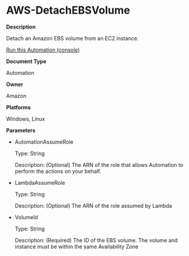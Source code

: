 # AWS\-DetachEBSVolume<a name="automation-aws-detachebsvolume"></a>

**Description**

Detach an Amazon EBS volume from an EC2 instance\.

[Run this Automation \(console\)](https://console.aws.amazon.com/systems-manager/automation/execute/AWS-DetachEBSVolume)

**Document Type**

Automation

**Owner**

Amazon

**Platforms**

Windows, Linux

**Parameters**
+ AutomationAssumeRole

  Type: String

  Description: \(Optional\) The ARN of the role that allows Automation to perform the actions on your behalf\.
+ LambdaAssumeRole

  Type: String

  Description: \(Optional\) The ARN of the role assumed by Lambda
+ VolumeId

  Type: String

  Description: \(Required\) The ID of the EBS volume\. The volume and instance must be within the same Availability Zone